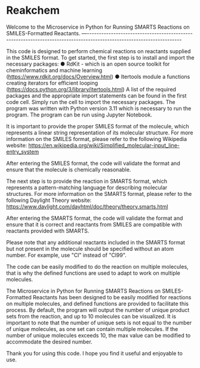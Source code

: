 # Reakchem
Welcome to the Microservice in Python for Running SMARTS Reactions on SMILES-Formatted Reactants.
—---------------------------------------------------------------------------------------------------------------------

This code is designed to perform chemical reactions on reactants supplied in the SMILES format. To get started, the first step is to install and import the necessary packages: 
●	RdKit - which is an open source toolkit for cheminformatics and machine learning (https://www.rdkit.org/docs/Overview.html)
●	Itertools module a functions creating iterators for efficient looping (https://docs.python.org/3/library/itertools.html) 
A list of the required packages and the appropriate import statements can be found in the first code cell. Simply run the cell to import the necessary packages. The program was written with Python version 3.11 which is necessary to run the program. The program can be run using Jupyter Notebook.

It is important to provide the proper SMILES format of the molecule, which represents a linear string representation of its molecular structure. For more information on the SMILES format, please refer to the following Wikipedia website: https://en.wikipedia.org/wiki/Simplified_molecular-input_line-entry_system

After entering the SMILES format, the code will validate the format and ensure that the molecule is chemically reasonable.

The next step is to provide the reaction in SMARTS format, which represents a pattern-matching language for describing molecular structures. For more information on the SMARTS format, please refer to the following Daylight Theory website: https://www.daylight.com/dayhtml/doc/theory/theory.smarts.html

After entering the SMARTS format, the code will validate the format and ensure that it is correct and reactants from SMILES are compatible with reactants provided with SMARTS.

Please note that any additional reactants included in the SMARTS format but not present in the molecule should be specified without an atom number. For example, use "Cl" instead of "Cl99".

The code can be easily modified to do the reaction on multiple molecules, that is why the defined functions are used to adapt to work on multiple molecules.

The Microservice in Python for Running SMARTS Reactions on SMILES-Formatted Reactants has been designed to be easily modified for reactions on multiple molecules, and defined functions are provided to facilitate this process. By default, the program will output the number of unique product sets from the reaction, and up to 10 molecules can be visualized. It is important to note that the number of unique sets is not equal to the number of unique molecules, as one set can contain multiple molecules. If the number of unique molecules exceeds 10, the max value can be modified to accommodate the desired number.

Thank you for using this code. I hope you find it useful and enjoyable to use.
